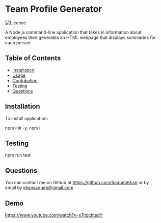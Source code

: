 # Team Profile Generator

![License](https://img.shields.io/badge/License-MIT-blue.svg)

A Node.js command-line application that takes in information about employees then generates an HTML webpage that displays summaries for each person.

## Table of Contents

* [Installation](#installation)
* [Usage](#usage)
* [Contribution](#contribution)
* [Testing](#testing)
* [Questions](#questions)


## Installation

To install application:

npm init -y, npm i

## Testing

npm run test

## Questions 

You can contact me on Github at https://github.com/SaquebKhan or by email by khansaqueb@gmail.com

## Demo
https://www.youtube.com/watch?v=x7itgcktsdY